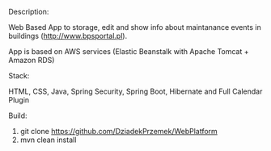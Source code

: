 Description:

Web Based App to storage, edit and show info about maintanance events in buildings (http://www.bpsportal.pl).

App is based on AWS services (Elastic Beanstalk with Apache Tomcat + Amazon RDS)

Stack:

HTML, CSS, Java, Spring Security, Spring Boot, Hibernate and Full Calendar Plugin

Build:

1. git clone https://github.com/DziadekPrzemek/WebPlatform
2. mvn clean install





